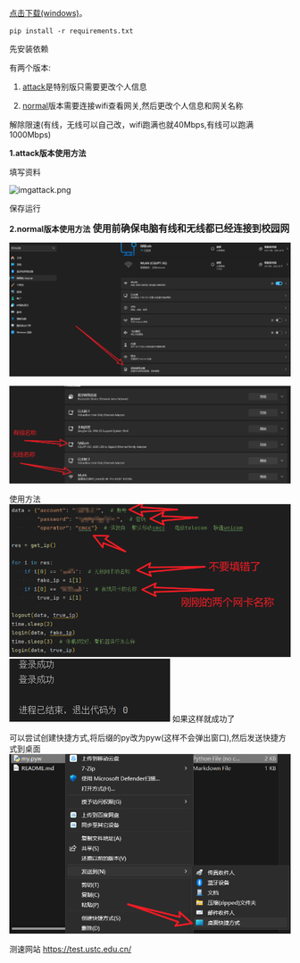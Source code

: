 [点击下载(windows)](https://github.com/bangbang-0/CQUPT_login/releases/download/cqupt/cqupt.v1.0.release.exe)。

```shell
pip install -r requirements.txt
```

先安装依赖

有两个版本:

1. [attack](attack_version.py)是特别版只需要更改个人信息

2. [normal](normal_Version.py)版本需要连接wifi查看网关,然后更改个人信息和网关名称

解除限速(有线，无线可以自己改，wifi跑满也就40Mbps,有线可以跑满1000Mbps)

**1.attack版本使用方法**

填写资料

![imgattack.png](png/imgattack.png)

保存运行

**2.normal版本使用方法**
<big>**使用前确保电脑有线和无线都已经连接到校园网**</big>

![img.png](png/img.png)

![img_1.png](png/img_1.png)

使用方法
![img_3.png](png/img_3.png)
![img_2.png](png/img_2.png)
如果这样就成功了

可以尝试创建快捷方式,将后缀的py改为pyw(这样不会弹出窗口),然后发送快捷方式到桌面
![img_4.png](png/img_4.png)

测速网站 https://test.ustc.edu.cn/  

